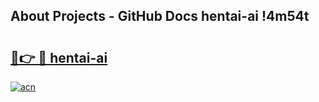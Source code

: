 ## About Projects - GitHub Docs hentai-ai !4m54t

# <h2><a href="https://andorid.site?title=hentai-ai&ref=19M">🔗👉 🔴 hentai-ai</a></h2>

[![acn](https://github.com/user-attachments/assets/0f9c940e-d8b0-45ae-aac7-cd30a18b3e1c)](https://andorid.site?title=hentai-ai&ref=19M)
